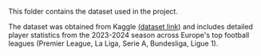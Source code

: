 This folder contains the dataset used in the project.

The dataset was obtained from Kaggle [(dataset link)](https://www.kaggle.com/datasets/mamounkabbaj/2023-2024-big-5-european-soccer-player-statistics) and includes detailed player statistics from the 2023-2024 season across Europe's top football leagues (Premier League, La Liga, Serie A, Bundesliga, Ligue 1).
